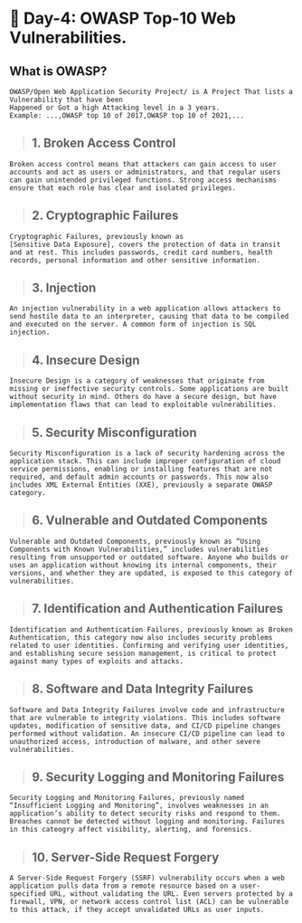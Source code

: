 # 📌 Day-4: OWASP Top-10 Web Vulnerabilities.

## What is OWASP?
    
    OWASP/Open Web Application Security Project/ is A Project That lists a Vulnerability that have been 
    Happened or Got a high Attacking level in a 3 years.
    Example: ...,OWASP top 10 of 2017,OWASP top 10 of 2021,...

> ## 1. **Broken Access Control**

    Broken access control means that attackers can gain access to user accounts and act as users or administrators, and that regular users can gain unintended privileged functions. Strong access mechanisms ensure that each role has clear and isolated privileges.

> ## 2.  **Cryptographic Failures**

    Cryptographic Failures, previously known as 
    [Sensitive Data Exposure], covers the protection of data in transit and at rest. This includes passwords, credit card numbers, health records, personal information and other sensitive information.

> ## 3.  **Injection**

    An injection vulnerability in a web application allows attackers to send hostile data to an interpreter, causing that data to be compiled and executed on the server. A common form of injection is SQL injection.

> ## 4.  **Insecure Design**
    Insecure Design is a category of weaknesses that originate from missing or ineffective security controls. Some applications are built without security in mind. Others do have a secure design, but have implementation flaws that can lead to exploitable vulnerabilities.
> ## 5.  **Security Misconfiguration**
    Security Misconfiguration is a lack of security hardening across the application stack. This can include improper configuration of cloud service permissions, enabling or installing features that are not required, and default admin accounts or passwords. This now also includes XML External Entities (XXE), previously a separate OWASP category.
> ## 6.  **Vulnerable and Outdated Components**
    Vulnerable and Outdated Components, previously known as “Using Components with Known Vulnerabilities,” includes vulnerabilities resulting from unsupported or outdated software. Anyone who builds or uses an application without knowing its internal components, their versions, and whether they are updated, is exposed to this category of vulnerabilities.
> ## 7.  **Identification and Authentication Failures**
    Identification and Authentication Failures, previously known as Broken Authentication, this category now also includes security problems related to user identities. Confirming and verifying user identities, and establishing secure session management, is critical to protect against many types of exploits and attacks.
> ## 8.  **Software and Data Integrity Failures**
    Software and Data Integrity Failures involve code and infrastructure that are vulnerable to integrity violations. This includes software updates, modification of sensitive data, and CI/CD pipeline changes performed without validation. An insecure CI/CD pipeline can lead to unauthorized access, introduction of malware, and other severe vulnerabilities.
> ## 9.  **Security Logging and Monitoring Failures**
    Security Logging and Monitoring Failures, previously named “Insufficient Logging and Monitoring”, involves weaknesses in an application’s ability to detect security risks and respond to them. Breaches cannot be detected without logging and monitoring. Failures in this cateogry affect visibility, alerting, and forensics.
> ## 10.  **Server-Side Request Forgery**
    A Server-Side Request Forgery (SSRF) vulnerability occurs when a web application pulls data from a remote resource based on a user-specified URL, without validating the URL. Even servers protected by a firewall, VPN, or network access control list (ACL) can be vulnerable to this attack, if they accept unvalidated URLs as user inputs.
